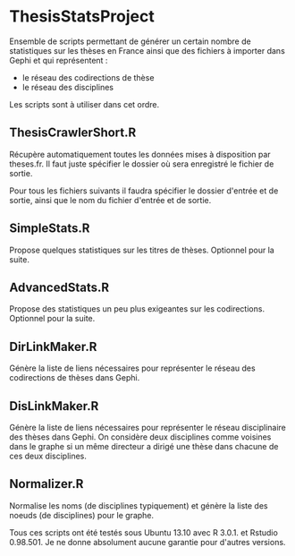 ThesisStatsProject
==================
 
 Ensemble de scripts permettant de générer un certain nombre de statistiques sur les thèses en France ainsi que des fichiers à importer dans Gephi et qui représentent :
 - le réseau des codirections de thèse
 - le réseau des disciplines
 
Les scripts sont à utiliser dans cet ordre.

ThesisCrawlerShort.R
--------------------

Récupère automatiquement toutes les données mises à disposition par theses.fr.
Il faut juste spécifier le dossier où sera enregistré le fichier de sortie.

Pour tous les fichiers suivants il faudra spécifier le dossier d'entrée et de sortie, ainsi que le nom du fichier d'entrée et de sortie.

SimpleStats.R
-------------
Propose quelques statistiques sur les titres de thèses. Optionnel pour la suite.

AdvancedStats.R
---------------
Propose des statistiques un peu plus exigeantes sur les codirections. Optionnel pour la suite.

DirLinkMaker.R
--------------
Génère la liste de liens nécessaires pour représenter le réseau des codirections de thèses dans Gephi.

DisLinkMaker.R
--------------
Génère la liste de liens nécessaires pour représenter le réseau disciplinaire des thèses dans Gephi.
On considère deux disciplines comme voisines dans le graphe si un même directeur a dirigé une thèse dans chacune de ces deux disciplines.

Normalizer.R
------------
Normalise les noms (de disciplines typiquement) et génère la liste des noeuds (de disciplines) pour le graphe.

Tous ces scripts ont été testés sous Ubuntu 13.10 avec R 3.0.1. et Rstudio 0.98.501. Je ne donne absolument aucune garantie pour d'autres versions.
